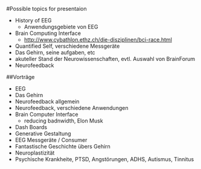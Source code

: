 #Possible topics for presentaion

- History of EEG
    + Anwendungsgebiete von EEG
- Brain Computing Interface
    + http://www.cybathlon.ethz.ch/die-disziplinen/bci-race.html
- Quantified Self, verschiedene Messgeräte
- Das Gehirn, seine aufgaben, etc
- akuteller Stand der Neurowissenschaften, evtl. Auswahl von BrainForum
- Neurofeedback 





##Vorträge

- EEG
- Das Gehirn
- Neurofeedback allgemein
- Neurofeedback, verschiedene Anwendungen
- Brain Computer Interface 
    + reducing badnwidth, Elon Musk
- Dash Boards
- Generative Gestaltung
- EEG Messgeräte / Consumer
- Fantastische Geschichte übers Gehirn
- Neuroplastizität
- Psychische Krankheite, PTSD, Angstörungen, ADHS, Autismus, Tinnitus
